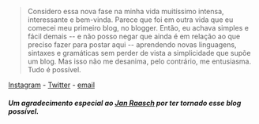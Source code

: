 >Considero essa nova fase na minha vida muitíssimo intensa, interessante e bem-vinda. Parece que foi em outra vida que eu comecei meu primeiro blog, no blogger. Então, eu achava simples e fácil demais -- e não posso negar que ainda é em relação ao que preciso fazer para postar aqui -- aprendendo novas linguagens, sintaxes e gramáticas sem perder de vista a simplicidade que supõe um blog. Mas isso não me desanima, pelo contrário, me entusiasma. Tudo é possível.

[Instagram](https://www.instagram.com/w4lker____/) - 
[Twitter](https://twitter.com/www4lker) - 
[email](mailto:niilist@gmail.com)

##### Um agradecimento especial ao  [Jan Raasch](https://github.com/janraasch/hugo-bearblog/) por ter tornado esse blog possível.

